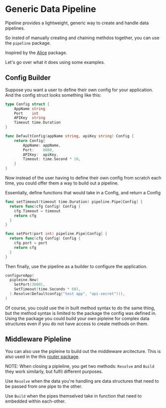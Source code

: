 # Generic Data Pipeline

Pipeline provides a lightweight, generic way to create and handle data pipelines.

So insted of manually creating and chaining methdos together, you can use the `pipeline` package.

Inspired by the [Alice](https://github.com/justinas/alice/tree/master) package.

Let's go over what it does using some examples.

## Config Builder

Suppose you want a user to define their own config for your application. And the config struct looks something like this:

```go
type Config struct {
	AppName string
	Port    int
	APIKey  string
	Timeout time.Duration
}

func DefaultConfig(appName string, apiKey string) Config {
	return Config{
		AppName: appName,
		Port:    8080,
		APIKey:  apiKey,
		Timeout: time.Second * 10,
	}
}
```

Now instead of the user having to define their own config from scratch each time, you could offer them a way to build out a pipeline.

Essentially, define functions that would take in a Config, and return a Config

```go
func setTimeout(timeout time.Duration) pipeline.Pipe[Config] {
  return func(cfg Config) Config {
    cfg.Timeout = timeout
    return cfg
  }
}

func setPort(port int) pipeline.Pipe[Config] {
  return func(cfg Config) Config {
    cfg.port = port
    return cfg
  }
}
```

Then finally, use the pipeline as a builder to configure the application.

```go
configureApp(
  pipleine.New(
    SetPort(3000),
    SetTimeout(time.Seconds * 60),
  ).Resolve(Defaultconfig("test app", "api-secret"))),
)
```

Of course, you could use the in built method syntax to do the same thing, but the method syntax is limited to the package the config was defined in. Using the package you could build your own pipleine for complex data structures even if you do not have access to create methods on them.


## Middleware Pipleline

You can also use the pipleine to build out the middleware arcitecture. This is also used in the this [router package](https://github.com/BambooRaptor/router).

NOTE: When closing a pipleline, you get two methods: `Resolve` and `Build` they work similarly, but fulfil different purposes.

Use `Resolve` when the data you're handling are data structures that need to be passed from one pipe to the other.

Use `Build` when the pipes themselved take in function that need to embedded within each-other.
